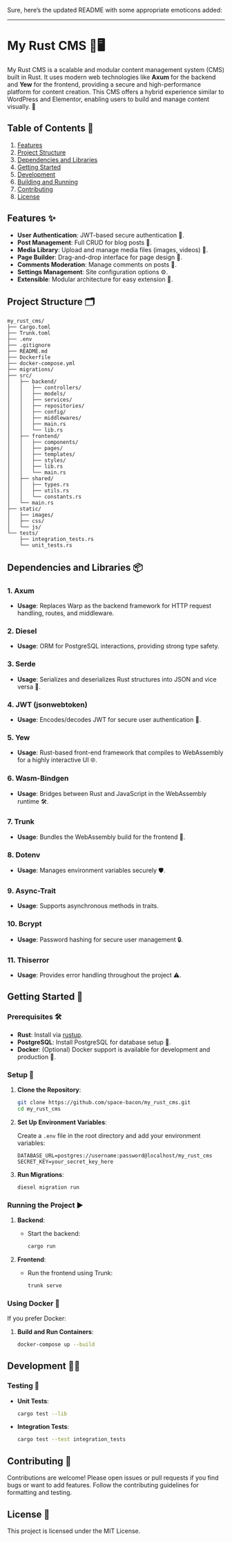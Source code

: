 
Sure, here’s the updated README with some appropriate emoticons added:

---

# My Rust CMS 🦀🖥️

My Rust CMS is a scalable and modular content management system (CMS) built in Rust. It uses modern web technologies like **Axum** for the backend and **Yew** for the frontend, providing a secure and high-performance platform for content creation. This CMS offers a hybrid experience similar to WordPress and Elementor, enabling users to build and manage content visually. 🚀

## Table of Contents 📑

1. [Features](#features)
2. [Project Structure](#project-structure)
3. [Dependencies and Libraries](#dependencies-and-libraries)
4. [Getting Started](#getting-started)
5. [Development](#development)
6. [Building and Running](#building-and-running)
7. [Contributing](#contributing)
8. [License](#license)

## Features ✨

- **User Authentication**: JWT-based secure authentication 🔐.
- **Post Management**: Full CRUD for blog posts 📝.
- **Media Library**: Upload and manage media files (images, videos) 📂.
- **Page Builder**: Drag-and-drop interface for page design 🎨.
- **Comments Moderation**: Manage comments on posts 💬.
- **Settings Management**: Site configuration options ⚙️.
- **Extensible**: Modular architecture for easy extension 🔧.

## Project Structure 🗂️

```plaintext
my_rust_cms/
├── Cargo.toml
├── Trunk.toml
├── .env
├── .gitignore
├── README.md
├── Dockerfile
├── docker-compose.yml
├── migrations/
├── src/
│   ├── backend/
│   │   ├── controllers/
│   │   ├── models/
│   │   ├── services/
│   │   ├── repositories/
│   │   ├── config/
│   │   ├── middlewares/
│   │   ├── main.rs
│   │   └── lib.rs
│   ├── frontend/
│   │   ├── components/
│   │   ├── pages/
│   │   ├── templates/
│   │   ├── styles/
│   │   ├── lib.rs
│   │   └── main.rs
│   ├── shared/
│   │   ├── types.rs
│   │   ├── utils.rs
│   │   └── constants.rs
│   └── main.rs
├── static/
│   ├── images/
│   ├── css/
│   └── js/
└── tests/
    ├── integration_tests.rs
    └── unit_tests.rs
```

## Dependencies and Libraries 📦

### 1. **Axum**
   - **Usage**: Replaces Warp as the backend framework for HTTP request handling, routes, and middleware.

### 2. **Diesel**
   - **Usage**: ORM for PostgreSQL interactions, providing strong type safety.

### 3. **Serde**
   - **Usage**: Serializes and deserializes Rust structures into JSON and vice versa 🔄.

### 4. **JWT (jsonwebtoken)**
   - **Usage**: Encodes/decodes JWT for secure user authentication 🔑.

### 5. **Yew**
   - **Usage**: Rust-based front-end framework that compiles to WebAssembly for a highly interactive UI 🌐.

### 6. **Wasm-Bindgen**
   - **Usage**: Bridges between Rust and JavaScript in the WebAssembly runtime 🛠️.

### 7. **Trunk**
   - **Usage**: Bundles the WebAssembly build for the frontend 🎁.

### 8. **Dotenv**
   - **Usage**: Manages environment variables securely 🛡️.

### 9. **Async-Trait**
   - **Usage**: Supports asynchronous methods in traits.

### 10. **Bcrypt**
   - **Usage**: Password hashing for secure user management 🔒.

### 11. **Thiserror**
   - **Usage**: Provides error handling throughout the project ⚠️.

## Getting Started 🚀

### Prerequisites 🛠️

- **Rust**: Install via [rustup](https://rustup.rs/).
- **PostgreSQL**: Install PostgreSQL for database setup 🐘.
- **Docker**: (Optional) Docker support is available for development and production 🐋.

### Setup 🔧

1. **Clone the Repository**:

   ```bash
   git clone https://github.com/space-bacon/my_rust_cms.git
   cd my_rust_cms
   ```

2. **Set Up Environment Variables**:

   Create a `.env` file in the root directory and add your environment variables:

   ```plaintext
   DATABASE_URL=postgres://username:password@localhost/my_rust_cms
   SECRET_KEY=your_secret_key_here
   ```

3. **Run Migrations**:

   ```bash
   diesel migration run
   ```

### Running the Project ▶️

1. **Backend**:
   - Start the backend:
     ```bash
     cargo run
     ```

2. **Frontend**:
   - Run the frontend using Trunk:
     ```bash
     trunk serve
     ```

### Using Docker 🐳

If you prefer Docker:

1. **Build and Run Containers**:
   ```bash
   docker-compose up --build
   ```

## Development 🧑‍💻

### Testing 🧪

- **Unit Tests**:
  ```bash
  cargo test --lib
  ```

- **Integration Tests**:
  ```bash
  cargo test --test integration_tests
  ```

## Contributing 🤝

Contributions are welcome! Please open issues or pull requests if you find bugs or want to add features. Follow the contributing guidelines for formatting and testing.

## License 📄

This project is licensed under the MIT License.
